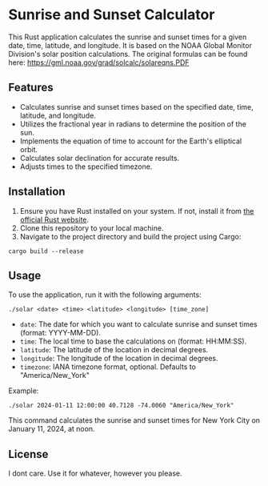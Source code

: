 # Sunrise and Sunset Calculator

This Rust application calculates the sunrise and sunset times for a given date, time, latitude, and longitude. It is based on the NOAA Global Monitor Division's solar position calculations. The original formulas can be found here: https://gml.noaa.gov/grad/solcalc/solareqns.PDF

## Features

- Calculates sunrise and sunset times based on the specified date, time, latitude, and longitude.
- Utilizes the fractional year in radians to determine the position of the sun.
- Implements the equation of time to account for the Earth's elliptical orbit.
- Calculates solar declination for accurate results.
- Adjusts times to the specified timezone.

## Installation

1. Ensure you have Rust installed on your system. If not, install it from [the official Rust website](https://www.rust-lang.org/).
2. Clone this repository to your local machine.
3. Navigate to the project directory and build the project using Cargo:

```
cargo build --release
```

## Usage

To use the application, run it with the following arguments:
```
./solar <date> <time> <latitude> <longitude> [time_zone]
```


- `date`: The date for which you want to calculate sunrise and sunset times (format: YYYY-MM-DD).
- `time`: The local time to base the calculations on (format: HH:MM:SS).
- `latitude`: The latitude of the location in decimal degrees.
- `longitude`: The longitude of the location in decimal degrees.
- `timezone`: IANA timezone format, optional. Defaults to "America/New_York"

Example:

```
./solar 2024-01-11 12:00:00 40.7128 -74.0060 "America/New_York"
```

This command calculates the sunrise and sunset times for New York City on January 11, 2024, at noon.

## License
I dont care. Use it for whatever, however you please.
